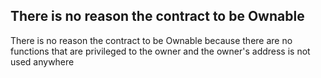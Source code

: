 ## There is no reason the contract to be Ownable
There is no reason the contract to be Ownable because there are no functions that are privileged to the owner and the owner's address is not used anywhere




